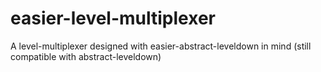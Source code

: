 # easier-level-multiplexer
A level-multiplexer designed with easier-abstract-leveldown in mind (still compatible with abstract-leveldown)
